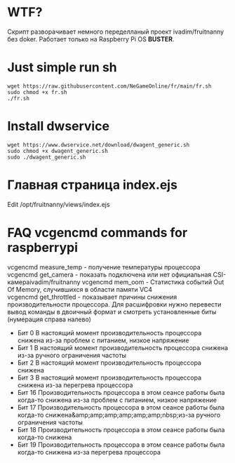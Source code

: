# WTF?
Скрипт разворачивает немного переделланый проект ivadim/fruitnanny без doker. Работает только на Raspberry Pi OS **BUSTER**.

#  Just simple run sh
```
wget https://raw.githubusercontent.com/NeGameOnline/fr/main/fr.sh
sudo chmod +x fr.sh
./fr.sh
```

#  Install dwservice
```
wget https://www.dwservice.net/download/dwagent_generic.sh
sudo chmod +x dwagent_generic.sh
sudo ./dwagent_generic.sh
```

# Главная страница index.ejs
Edit  /opt/fruitnanny/views/index.ejs

# FAQ vcgencmd commands for raspberrypi
vcgencmd measure_temp - получение температуры процессора \
vcgencmd get_camera - показать подключена или нет официальная CSI-камераivadim/fruitnanny
vcgencmd mem_oom - Статистика событий Out Of Memory, случившихся в области памяти VC4 \
vcgencmd get_throttled - показывает причины снижения производительности процессора. Для расшифровки нужно перевести вывод команды в двоичный формат и смотреть установленные биты (нумерация справа налево)
- Бит 0 В настоящий момент производительность процессора снижена из-за проблем с питанием, низкое напряжение
- Бит 1 В настоящий момент производительность процессора снижена из-за ручного ограничения частоты
- Бит 2 В настоящий момент производительность процессора снижена
- Бит 3 В настоящий момент производительность процессора снижена из-за перегрева процессора
- Бит 16 Производительность процессора в этом сеансе работы была когда-то снижена из-за проблем с питанием, низкое напряжение
- Бит 17 Производительность процессора в этом сеансе работы была когда-то снижена&amp;amp;amp;amp;amp;amp;amp;nbsp;из-за ручного ограничения частоты
- Бит 18 Производительность процессора в этом сеансе работы была когда-то снижена
- Бит 19 Производительность процессора в этом сеансе работы была когда-то снижена из-за перегрева процессора

